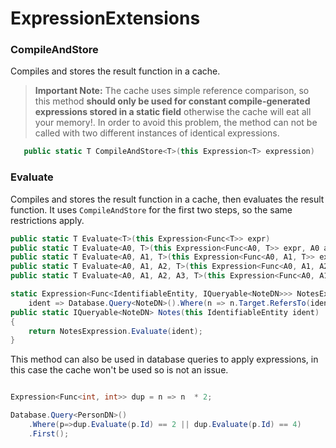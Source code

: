 # ExpressionExtensions

### CompileAndStore

Compiles and stores the result function in a cache. 

> **Important Note:** The cache uses simple reference comparison, so this method **should only be used for constant compile-generated expressions stored in a static field** otherwise the cache will eat all your memory!. In order to avoid this problem, the method can not be called with two different instances of identical expressions. 

```C#
   public static T CompileAndStore<T>(this Expression<T> expression)
```

### Evaluate

Compiles and stores the result function in a cache, then evaluates the result function. It uses `CompileAndStore` for the first two steps, so the same restrictions apply.


```C#
public static T Evaluate<T>(this Expression<Func<T>> expr)
public static T Evaluate<A0, T>(this Expression<Func<A0, T>> expr, A0 a0)
public static T Evaluate<A0, A1, T>(this Expression<Func<A0, A1, T>> expr, A0 a0, A1 a1)
public static T Evaluate<A0, A1, A2, T>(this Expression<Func<A0, A1, A2, T>> expr, A0 a0, A1 a1, A2 a2)
public static T Evaluate<A0, A1, A2, A3, T>(this Expression<Func<A0, A1, A2, A3, T>> expr, A0 a0, A1 a1, A2 a2, A3 a3)
```

```C#
static Expression<Func<IdentifiableEntity, IQueryable<NoteDN>>> NotesExpression =
    ident => Database.Query<NoteDN>().Where(n => n.Target.RefersTo(ident));
public static IQueryable<NoteDN> Notes(this IdentifiableEntity ident)
{
    return NotesExpression.Evaluate(ident);
}
```

This method can also be used in database queries to apply expressions, in this case the cache won't be used so is not an issue. 

```C#

Expression<Func<int, int>> dup = n => n  * 2; 

Database.Query<PersonDN>()
    .Where(p=>dup.Evaluate(p.Id) == 2 || dup.Evaluate(p.Id) == 4)
    .First();
```





